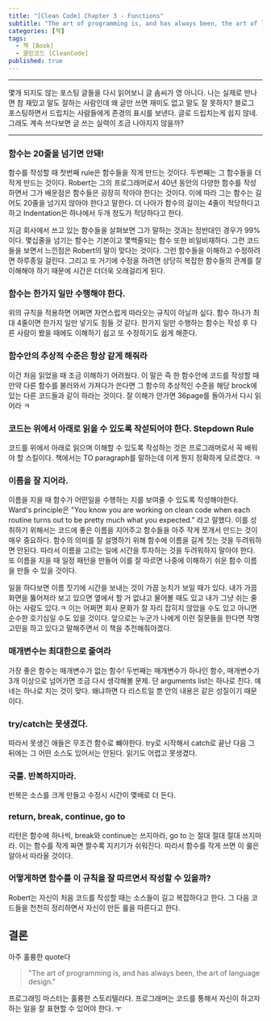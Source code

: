 ```yaml
---
title: "[Clean Code] Chapter 3 - Functions"
subtitle: "The art of programming is, and has always been, the art of language design."
categories: [책]
tags:
  - 책 [Book]
  - 클린코드 [CleanCode]
published: true
---
```


*** 
몇개 되지도 않는 포스팅 글들을 다시 읽어보니 글 솜씨가 영 아니다. 나는 실제로 만나면 참 재밌고 말도 잘하는 사람인데 왜 글만 쓰면 재미도 없고 말도 잘 못하지? 블로그 포스팅하면서 드립치는 사람들에게 존경의 표시를 보낸다. 글로 드립치는게 쉽지 않네. 그래도 계속 쓰다보면 글 쓰는 실력이 조금 나아지지 않을까?

***

### 함수는 20줄을 넘기면 안돼!
함수를 작성할 때 첫번째 rule은 함수들을 작게 만드는 것이다. 두번째는 그 함수들을 더 작게 만드는 것이다. Robert는 그의 프로그래머로서 40년 동안의 다양한 함수를 작성하면서 그가 배운점은 함수들은 굉장히 작아야 한다는 것이다. 이에 따라 그는 함수는 길어도 20줄을 넘기지 않아야 한다고 말한다. 더 나아가 함수의 길이는 4줄이 적당하다고 하고 Indentation은 하나에서 두개 정도가 적당하다고 한다. 

지금 회사에서 쓰고 있는 함수들을 살펴보면 그가 말하는 것과는 정반대인 경우가 99%이다. 몇십줄을 넘기는 함수는 기본이고 몇백줄되는 함수 또한 비일비재하다. 그런 코드들을 보면서 느낀점은 Robert의 말이 맞다는 것이다. 그런 함수들을 이해하고 수정하려면 하루종일 걸린다. 그리고 또 거기에 수정을 하려면 상당히 복잡한 함수들의 관계를 잘 이해해야 하기 때문에 시간은 더더욱 오래걸리게 된다. 

### 함수는 한가지 일만 수행해야 한다. 
위의 규칙을 적용하면 어쩌면 자연스럽게 따라오는 규칙이 아닐까 싶다. 함수 하나가 최대 4줄이면 한가지 일만 넣기도 힘들 것 같다. 한가지 일만 수행하는 함수는 작성 후 다른 사람이 봤을 때에도 이해하기 쉽고 또 수정하기도 쉽게 해준다. 

### 함수안의 추상적 수준은 항상 같게 해줘라
이건 처음 읽었을 때 조금 이해하기 어려웠다. 이 말은 즉 한 함수안에 코드를 작성할 때 만약 다른 함수를 불러와서 가져다가 쓴다면 그 함수의 추상적인 수준을 해당 brock에 있는 다른 코드들과 같이 하라는 것이다. 잘 이해가 안가면 36page를 돌아가서 다시 읽어라 ㅋ

### 코드는 위에서 아래로 읽을 수 있도록 작섣되어야 한다. Stepdown Rule
코드를 위에서 아래로 읽으며 이해할 수 있도록 작성하는 것은 프로그래머로서 꼭 배워야 할 스킬이다. 책에서는 TO paragraph를 말하는데 이게 뭔지 정확하게 모르겠다. ㅋ 

### 이름을 잘 지어라. 
이름을 지을 때 함수가 어떤일을 수행하는 지를 보여줄 수 있도록 작성해야한다. Ward's principle은 "You know you are working on clean code when each routine turns out to be pretty much what you expected." 라고 말했다. 이를 성취하기 위해서는 코드에 좋은 이름을 지어주고 함수들을 아주 작게 쪼개서 만드는 것이 매우 중요하다. 함수의 의미를 잘 설명하기 위해 함수에 이름을 길게 짓는 것을 두려워하면 안된다. 따라서 이름을 고르는 일에 시간을 투자하는 것을 두려워하지 말아야 한다. 또 이름을 지을 때 일정 패턴을 만들어 이를 잘 따르면 나중에 이해하기 쉬운 함수 이름을 만들 수 있을 것이다. 

일을 하다보면 이름 짓기에 시간을 보내는 것이 가끔 눈치가 보일 때가 있다. 내가 가끔 화면을 뚫어져라 보고 있으면 옆에서 할 거 없냐고 물어볼 때도 있고 내가 그냥 쉬는 줄 아는 사람도 있다.ㅋ 이는 어쩌면 회사 문화가 잘 자리 잡히지 않았을 수도 있고 아니면 순수한 호기심일 수도 있을 것이다. 앞으로는 누군가 나에게 이런 질문들을 한다면 작명 고민을 하고 있다고 말해주면서 이 책을 추천해줘야겠다. 

### 매개변수는 최대한으로 줄여라
가장 좋은 함수는 매개변수가 없는 함수! 두번째는 매개변수가 하나인 함수, 매개변수가 3개 이상으로 넘어가면 조금 다시 생각해볼 문제. 단 arguments list는 하나로 친다. 얘네는 하나로 치는 것이 맞다. 왜냐하면 다 리스트일 뿐 안의 내용은 같은 성질이기 때문이다. 

### try/catch는 못생겼다.
따라서 못생긴 애들은 무조건 함수로 뺴야한다. try로 시작해서 catch로 끝난 다음 그 뒤에는 그 어떤 소스도 있어서는 안된다. 읽기도 어렵고 못생겼다. 

### 국룰. 반복하지마라. 
반복은 소스를 크게 만들고 수정시 시간이 몇배로 더 든다. 

### return, break, continue, go to
리턴은 함수에 하나씩, break와 continue는 쓰지마라, go to 는 절대 절대 절대 쓰지마라. 이는 함수를 작게 짜면 짤수록 지키기가 쉬워진다. 따라서 함수를 작게 쓰면 이 룰은 알아서 따라올 것이다. 

### 어떻게하면 함수를 이 규칙을 잘 따르면서 작성할 수 있을까?
Robert는 자신이 처음 코드를 작성할 때는 소스들이 길고 복잡하다고 한다. 그 다음 코드들을 천천히 정리하면서 자신이 만든 룰을 따른다고 한다. 

## 결론
아주 훌륭한 quote다 
> "The art of programming is, and has always been, the art of language design."

프로그래밍 마스터는 훌륭한 스토리텔러다. 프로그래머는 코드를 통해서 자신이 하고자 하는 일을 잘 표현할 수 있어야 한다. ㅜ  